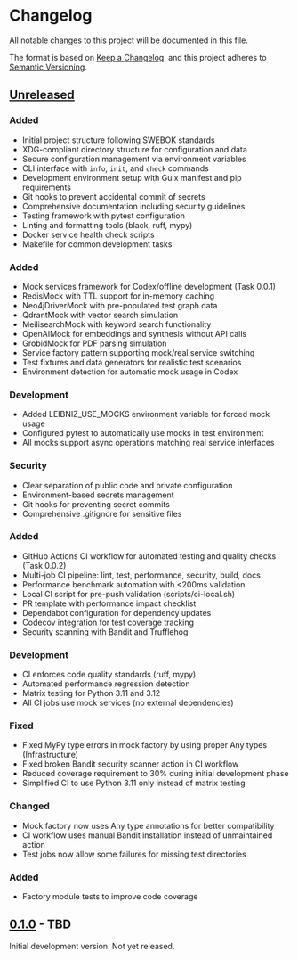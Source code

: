 # Changelog

All notable changes to this project will be documented in this file.

The format is based on [Keep a Changelog](https://keepachangelog.com/en/1.0.0/),
and this project adheres to [Semantic Versioning](https://semver.org/spec/v2.0.0.html).

## [Unreleased]

### Added
- Initial project structure following SWEBOK standards
- XDG-compliant directory structure for configuration and data
- Secure configuration management via environment variables
- CLI interface with `info`, `init`, and `check` commands
- Development environment setup with Guix manifest and pip requirements
- Git hooks to prevent accidental commit of secrets
- Comprehensive documentation including security guidelines
- Testing framework with pytest configuration
- Linting and formatting tools (black, ruff, mypy)
- Docker service health check scripts
- Makefile for common development tasks

### Added
- Mock services framework for Codex/offline development (Task 0.0.1)
- RedisMock with TTL support for in-memory caching
- Neo4jDriverMock with pre-populated test graph data
- QdrantMock with vector search simulation
- MeilisearchMock with keyword search functionality
- OpenAIMock for embeddings and synthesis without API calls
- GrobidMock for PDF parsing simulation
- Service factory pattern supporting mock/real service switching
- Test fixtures and data generators for realistic test scenarios
- Environment detection for automatic mock usage in Codex

### Development
- Added LEIBNIZ_USE_MOCKS environment variable for forced mock usage
- Configured pytest to automatically use mocks in test environment
- All mocks support async operations matching real service interfaces

### Security
- Clear separation of public code and private configuration
- Environment-based secrets management
- Git hooks for preventing secret commits
- Comprehensive .gitignore for sensitive files

### Added
- GitHub Actions CI workflow for automated testing and quality checks (Task 0.0.2)
- Multi-job CI pipeline: lint, test, performance, security, build, docs
- Performance benchmark automation with <200ms validation
- Local CI script for pre-push validation (scripts/ci-local.sh)
- PR template with performance impact checklist
- Dependabot configuration for dependency updates
- Codecov integration for test coverage tracking
- Security scanning with Bandit and Trufflehog

### Development
- CI enforces code quality standards (ruff, mypy)
- Automated performance regression detection
- Matrix testing for Python 3.11 and 3.12
- All CI jobs use mock services (no external dependencies)

### Fixed
- Fixed MyPy type errors in mock factory by using proper Any types (Infrastructure)
- Fixed broken Bandit security scanner action in CI workflow
- Reduced coverage requirement to 30% during initial development phase
- Simplified CI to use Python 3.11 only instead of matrix testing

### Changed
- Mock factory now uses Any type annotations for better compatibility
- CI workflow uses manual Bandit installation instead of unmaintained action
- Test jobs now allow some failures for missing test directories

### Added
- Factory module tests to improve code coverage

## [0.1.0] - TBD

Initial development version. Not yet released.

[Unreleased]: https://github.com/b-vitamins/leibniz/compare/v0.1.0...HEAD
[0.1.0]: https://github.com/b-vitamins/leibniz/releases/tag/v0.1.0
